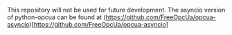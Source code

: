 This repository will not be used for future development.
The asyncio version of python-opcua can be found at (https://github.com/FreeOpcUa/opcua-asyncio)[https://github.com/FreeOpcUa/opcua-asyncio]
